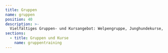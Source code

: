 ```yaml
---
title: Gruppen
name: gruppen
position: 40
description: >-
  Vielfältiges Gruppen- und Kursangebot: Welpengruppe, Junghundekurse, Raufergruppe, Spielgruppe, Agility, Mantrailing, Hundewanderungen und vieles mehr.
sections:
  - title: Gruppen und Kurse
    name: gruppentraining
---
```


